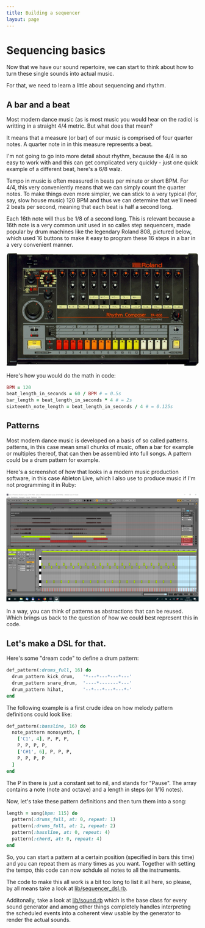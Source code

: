 ```yaml
---
title: Building a sequencer
layout: page
---
```

# Sequencing basics

Now that we have our sound repertoire, we can start to think about how to turn these single sounds into actual music.

For that, we need to learn a little about sequencing and rhythm.

## A bar and a beat

Most modern dance music (as is most music you would hear on the radio) is writting in a straight 4/4 metric. But what does that mean?

It means that a measure (or bar) of our music is comprised of four quarter notes. A quarter note in in this measure represents a beat.

I'm not going to go into more detail about rhythm, because the 4/4 is so easy to work with and this can get complicated very quickly - just one quick example of a different beat, here's a 6/8 walz.

Tempo in music is often measured in beats per minute or short BPM. For 4/4, this very conveniently means that we can simply count the quarter notes. To make things even more simpler, we can stick to a very typical (for, say, slow house music) 120 BPM and thus we can determine that we'll need 2 beats per second, meaning that each beat is half a second long.

Each 16th note will thus be 1/8 of a second long. This is relevant because a 16th note is a very common unit used in so calles step sequencers, made popular by drum machines like the legendary Roland 808, pictured below, which used 16 buttons to make it easy to program these 16 steps in a bar in a very convenient manner.

![The Roland 808](images/roland_808.jpg)

Here's how you would do the math in code:

``` ruby
BPM = 120
beat_length_in_seconds = 60 / BPM # = 0.5s
bar_length = beat_length_in_seconds * 4 # = 2s
sixteenth_note_length = beat_length_in_seconds / 4 # = 0.125s

```

## Patterns

Most modern dance music is developed on a basis of so called patterns. patterns, in this case mean small chunks of music, often a bar for example or multiples thereof, that can then be assembled into full songs. A pattern could be a drum pattern for example.

Here's a screenshot of how that looks in a modern music production software, in this case Ableton Live, which I also use to produce music if I'm not programming it in Ruby:

![Screenshot of the arrange view of Ableton Live](../presentation/images/notes_patterns_songs.png)

In a way, you can think of patterns as abstractions that can be reused. Which brings us back to the question of how we could best represent this in code.

## Let's make a DSL for that.

Here's some "dream code" to define a drum pattern:

``` ruby
def_pattern(:drums_full, 16) do
  drum_pattern kick_drum,   '*---*---*---*---'
  drum_pattern snare_drum,  '----*-------*---'
  drum_pattern hihat,       '--*---*---*---*-'
end
```

The following example is a first crude idea on how melody pattern definitions could look like:

``` ruby
def_pattern(:bassline, 16) do
  note_pattern monosynth, [
    ['C1', 4], P, P, P,
    P, P, P, P,
    ['C#1', 6], P, P, P,
    P, P, P, P
  ]
end
```

The P in there is just a constant set to nil, and stands for "Pause". The array contains a note (note and octave) and a length in steps (or 1/16 notes).

Now, let's take these pattern definitions and then turn them into a song:

``` ruby
length = song(bpm: 115) do
  pattern(:drums_full, at: 0, repeat: 1)
  pattern(:drums_full, at: 2, repeat: 2)
  pattern(:bassline, at: 0, repeat: 4)
  pattern(:chord, at: 0, repeat: 4)
end
```

So, you can start a pattern at a certain position (specified in bars this time) and you can repeat them as many times as you want. Together with setting the tempo, this code can now schdule all notes to all the instruments.

The code to make this all work is a bit too long to list it all here, so please, by all means take a look at [lib/sequencer_dsl.rb](https://github.com/halfbyte/rubysynth/blob/master/lib/sequencer_dsl.rb).

Additonally, take a look at [lib/sound.rb](https://github.com/halfbyte/rubysynth/blob/master/lib/sound.rb) which is the base class for every sound generator and among other things completely handles interpreting the scheduled events into a coherent view usable by the generator to render the actual sounds.


